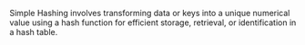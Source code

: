 Simple Hashing involves transforming data or keys into a unique numerical value using a hash function for efficient storage, retrieval, or identification in a hash table.